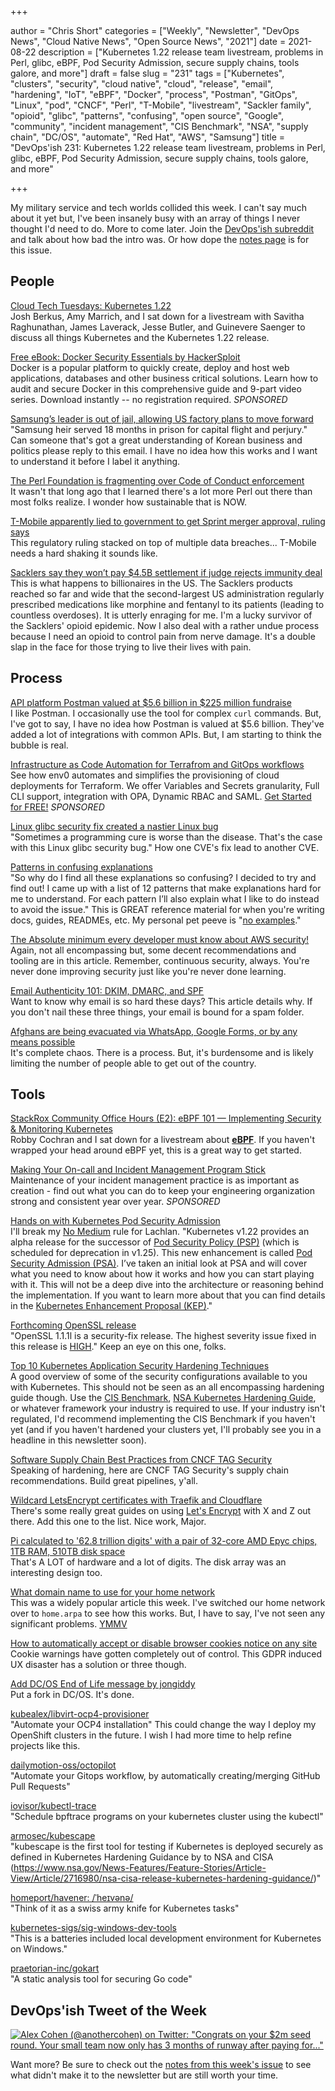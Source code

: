 +++

author = "Chris Short"
categories = ["Weekly", "Newsletter", "DevOps News", "Cloud Native News", "Open Source News", "2021"]
date = 2021-08-22
description = ["Kubernetes 1.22 release team livestream, problems in Perl, glibc, eBPF, Pod Security Admission, secure supply chains, tools galore, and more"]
draft = false
slug = "231"
tags = ["Kubernetes", "clusters", "security", "cloud native", "cloud", "release", "email", "hardening", "IoT", "eBPF", "Docker", "process", "Postman", "GitOps", "Linux", "pod", "CNCF", "Perl", "T-Mobile", "livestream", "Sackler family", "opioid", "glibc", "patterns", "confusing", "open source", "Google", "community", "incident management", "CIS Benchmark", "NSA", "supply chain", "DC/OS", "automate", "Red Hat", "AWS", "Samsung"]
title = "DevOps'ish 231: Kubernetes 1.22 release team livestream, problems in Perl, glibc, eBPF, Pod Security Admission, secure supply chains, tools galore, and more"

+++

My military service and tech worlds collided this week. I can't say much about it yet but, I've been insanely busy with an array of things I never thought I'd need to do. More to come later. Join the [DevOps'ish subreddit](https://www.reddit.com/r/devopsish/) and talk about how bad the intro was. Or how dope the [notes page](https://github.com/chris-short/devopsish.com/blob/main/content/post/231/notes.md) is for this issue.

## People

[Cloud Tech Tuesdays: Kubernetes 1.22](https://www.youtube.com/watch?v=wKbe0T2E0QQ&utm_source=newsletter&utm_campaign=231&utm_id=devopsish)  
Josh Berkus, Amy Marrich, and I sat down for a livestream with Savitha Raghunathan, James Laverack, Jesse Butler, and Guinevere Saenger to discuss all things Kubernetes and the Kubernetes 1.22 release.

[Free eBook: Docker Security Essentials by HackerSploit](https://www.linode.com/content/hackersploit-docker-security-essentials-ebook/?utm_source=devopsish&utm_medium=newsletter_sponsorship&utm_campaign=newsletter_sponsorship-devopsish-security&utm_content=ebook-docker_security&utm_term=)  
Docker is a popular platform to quickly create, deploy and host web applications, databases and other business critical solutions. Learn how to audit and secure Docker in this comprehensive guide and 9-part video series. Download instantly -- no registration required. *SPONSORED*

[Samsung’s leader is out of jail, allowing US factory plans to move forward](https://arstechnica.com/gadgets/2021/08/samsung-leader-jay-y-lee-released-from-prison-on-parole/)  
"Samsung heir served 18 months in prison for capital flight and perjury." Can someone that's got a great understanding of Korean business and politics please reply to this email. I have no idea how this works and I want to understand it before I label it anything.

[The Perl Foundation is fragmenting over Code of Conduct enforcement](https://arstechnica.com/gadgets/2021/08/the-perl-foundation-is-fragmenting-over-code-of-conduct-enforcement/)  
It wasn't that long ago that I learned there's a lot more Perl out there than most folks realize. I wonder how sustainable that is NOW.

[T-Mobile apparently lied to government to get Sprint merger approval, ruling says](https://arstechnica.com/tech-policy/2021/08/t-mobile-apparently-lied-to-government-to-get-sprint-merger-approval-ruling-says/)  
This regulatory ruling stacked on top of multiple data breaches... T-Mobile needs a hard shaking it sounds like.

[Sacklers say they won’t pay $4.5B settlement if judge rejects immunity deal](https://arstechnica.com/tech-policy/2021/08/sacklers-say-they-wont-pay-4-5b-settlement-if-judge-rejects-immunity-deal/)  
This is what happens to billionaires in the US. The Sacklers products reached so far and wide that the second-largest US administration regularly prescribed medications like morphine and fentanyl to its patients (leading to countless overdoses). It is utterly enraging for me. I'm a lucky survivor of the Sacklers' opioid epidemic. Now I also deal with a rather undue process because I need an opioid to control pain from nerve damage. It's a double slap in the face for those trying to live their lives with pain.

## Process

[API platform Postman valued at $5.6 billion in $225 million fundraise](https://techcrunch.com/2021/08/18/api-platform-postman-valued-at-5-6-billion-in-225-million-fundraise/)  
I like Postman. I occasionally use the tool for complex `curl` commands. But, I've got to say, I have no idea how Postman is valued at $5.6 billion. They've added a lot of integrations with common APIs. But, I am starting to think the bubble is real.

[Infrastructure as Code Automation for Terrafrom and GitOps workflows](https://www.env0.com/infrastructure-as-code-automation?utm_campaign=devopsish&utm_source=nativeads&utm_medium=newsletter)  
See how env0 automates and simplifies the provisioning of cloud deployments for Terraform. We offer Variables and Secrets granularity, Full CLI support, integration with OPA, Dynamic RBAC and SAML. [Get Started for FREE!](https://www.env0.com/infrastructure-as-code-automation?utm_campaign=devopsish&utm_source=nativeads&utm_medium=newsletter) *SPONSORED*

[Linux glibc security fix created a nastier Linux bug](https://www.zdnet.com/article/linux-glibc-security-fix-created-a-nastier-linux-bug/)  
"Sometimes a programming cure is worse than the disease. That's the case with this Linux glibc security bug." How one CVE's fix lead to another CVE.

[Patterns in confusing explanations](https://jvns.ca/blog/confusing-explanations/)  
"So why do I find all these explanations so confusing? I decided to try and find out! I came up with a list of 12 patterns that make explanations hard for me to understand. For each pattern I’ll also explain what I like to do instead to avoid the issue." This is GREAT reference material for when you're writing docs, guides, READMEs, etc. My personal pet peeve is "[no examples](https://jvns.ca/blog/confusing-explanations/#pattern-11-no-examples)."

[The Absolute minimum every developer must know about AWS security!](https://blog.cloudyali.io/absolute-minimum-every-developer-must-know-about-aws-security)  
Again, not all encompassing but, some decent recommendations and tooling are in this article. Remember, continuous security, always. You're never done improving security just like you're never done learning.

[Email Authenticity 101: DKIM, DMARC, and SPF](https://www.alexblackie.com/articles/email-authenticity-dkim-spf-dmarc/)  
Want to know why email is so hard these days? This article details why. If you don't nail these three things, your email is bound for a spam folder.

[Afghans are being evacuated via WhatsApp, Google Forms, or by any means possible](https://www.technologyreview.com/2021/08/17/1032127/afghanistan-kabul-evacuation-whatsapp-google-forms-security/)  
It's complete chaos. There is a process. But, it's burdensome and is likely limiting the number of people able to get out of the country.

## Tools

[StackRox Community Office Hours (E2): eBPF 101 — Implementing Security & Monitoring Kubernetes](https://www.youtube.com/watch?v=u8EzEC4vC2k&utm_source=newsletter&utm_campaign=231&utm_id=devopsish)  
Robby Cochran and I sat down for a livestream about [**eBPF**](https://ebpf.io/). If you haven't wrapped your head around eBPF yet, this is a great way to get started.

[Making Your On-call and Incident Management Program Stick](https://rootly.io/blog/making-your-on-call-and-incident-management-program-stick?utm_source=newsletter&utm_medium=email&utm_campaign=231&utm_id=devopsish)  
Maintenance of your incident management practice is as important as creation - find out what you can do to keep your engineering organization strong and consistent year over year. *SPONSORED*

[Hands on with Kubernetes Pod Security Admission](https://medium.com/@LachlanEvenson/hands-on-with-kubernetes-pod-security-admission-b6cac495cd11)  
I'll break my [No Medium](https://nomedium.dev/) rule for Lachlan. "Kubernetes v1.22 provides an alpha release for the successor of [Pod Security Policy (PSP)](https://kubernetes.io/docs/concepts/policy/pod-security-policy/) (which is scheduled for deprecation in v1.25). This new enhancement is called [Pod Security Admission (PSA)](https://kubernetes.io/docs/concepts/security/pod-security-admission/). I’ve taken an initial look at PSA and will cover what you need to know about how it works and how you can start playing with it. This will not be a deep dive into the architecture or reasoning behind the implementation. If you want to learn more about that you can find details in the [Kubernetes Enhancement Proposal (KEP)](https://github.com/kubernetes/enhancements/blob/master/keps/sig-auth/2579-psp-replacement/README.md)."

[Forthcoming OpenSSL release](https://mta.openssl.org/pipermail/openssl-announce/2021-August/000205.html)  
"OpenSSL 1.1.1l is a security-fix release. The highest severity issue fixed in this release is [HIGH](https://www.openssl.org/policies/secpolicy.html#high)." Keep an eye on this one, folks.

[Top 10 Kubernetes Application Security Hardening Techniques](https://blog.aquasec.com/kubernetes-hardening-techniques)  
A good overview of some of the security configurations available to you with Kubernetes. This should not be seen as an all encompassing hardening guide though. Use the [CIS Benchmark](https://www.cisecurity.org/benchmark/kubernetes/), [NSA Kubernetes Hardening Guide](https://www.nsa.gov/News-Features/Feature-Stories/Article-View/Article/2716980/nsa-cisa-release-kubernetes-hardening-guidance/), or whatever framework your industry is required to use. If your industry isn't regulated, I'd recommend implementing the CIS Benchmark if you haven't yet (and if you haven't hardened your clusters yet, I'll probably see you in a headline in this newsletter soon).

[Software Supply Chain Best Practices from CNCF TAG Security](https://project.linuxfoundation.org/hubfs/CNCF_SSCP_v1.pdf)  
Speaking of hardening, here are CNCF TAG Security's supply chain recommendations. Build great pipelines, y'all.

[Wildcard LetsEncrypt certificates with Traefik and Cloudflare](https://major.io/2021/08/16/wildcard-letsencrypt-certificates-traefik-cloudflare/)  
There's some really great guides on using [Let's Encrypt](https://letsencrypt.org/) with X and Z out there. Add this one to the list. Nice work, Major.

[Pi calculated to '62.8 trillion digits' with a pair of 32-core AMD Epyc chips, 1TB RAM, 510TB disk space](https://www.theregister.com/2021/08/17/pi_world_record_challenged/)  
That's A LOT of hardware and a lot of digits. The disk array was an interesting design too.

[What domain name to use for your home network](https://www.ctrl.blog/entry/homenet-domain-name.html)  
This was a widely popular article this week. I've switched our home network over to `home.arpa` to see how this works. But, I have to say, I've not seen any significant problems. [YMMV](https://www.acronymfinder.com/Your-Mileage-May-Vary-(YMMV).html)

[How to automatically accept or disable browser cookies notice on any site](https://www.hackread.com/how-to-accept-disable-browser-cookies-notice/)  
Cookie warnings have gotten completely out of control. This GDPR induced UX disaster has a solution or three though.

[Add DC/OS End of Life message by jongiddy](https://github.com/dcos/dcos/pull/7886)  
Put a fork in DC/OS. It's done.

[kubealex/libvirt-ocp4-provisioner](https://github.com/kubealex/libvirt-ocp4-provisioner)  
"Automate your OCP4 installation" This could change the way I deploy my OpenShift clusters in the future. I wish I had more time to help refine projects like this.

[dailymotion-oss/octopilot](https://github.com/dailymotion-oss/octopilot)  
"Automate your Gitops workflow, by automatically creating/merging GitHub Pull Requests"

[iovisor/kubectl-trace](https://github.com/iovisor/kubectl-trace)  
"Schedule bpftrace programs on your kubernetes cluster using the kubectl"

[armosec/kubescape](https://github.com/armosec/kubescape)  
"kubescape is the first tool for testing if Kubernetes is deployed securely as defined in Kubernetes Hardening Guidance by to NSA and CISA (<https://www.nsa.gov/News-Features/Feature-Stories/Article-View/Article/2716980/nsa-cisa-release-kubernetes-hardening-guidance/>)"

[homeport/havener: /ˈheɪvənə/](https://github.com/homeport/havener)  
"Think of it as a swiss army knife for Kubernetes tasks"

[kubernetes-sigs/sig-windows-dev-tools](https://github.com/kubernetes-sigs/sig-windows-dev-tools/)  
"This is a batteries included local development environment for Kubernetes on Windows."

[praetorian-inc/gokart](https://github.com/praetorian-inc/gokart)  
"A static analysis tool for securing Go code"

## DevOps'ish Tweet of the Week

[![Alex Cohen (@anothercohen) on Twitter: "Congrats on your $2m seed round. Your small team now only has 3 months of runway after paying for..."](https://shortcdn.com/devopsish/231-devopsish-tweet-of-the-week.png)](https://twitter.com/anothercohen/status/1427753293900500997)

Want more? Be sure to check out the [notes from this week's issue](https://github.com/chris-short/devopsish.com/blob/main/content/post/231/notes.md) to see what didn't make it to the newsletter but are still worth your time.
